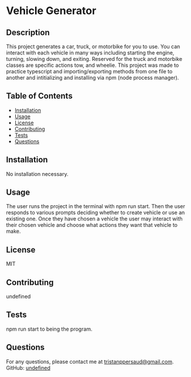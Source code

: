 
# Vehicle Generator

## Description
This project generates a car, truck, or motorbike for you to use. You can interact with each vehicle in many ways including starting the engine, turning, slowing down, and exiting. Reserved for the truck and motorbike classes are specific actions tow, and wheelie. This project was made to practice typescript and importing/exporting methods from one file to another and intitializing and installing via npm (node process manager).

## Table of Contents
- [Installation](#installation)
- [Usage](#usage)
- [License](#license)
- [Contributing](#contributing)
- [Tests](#tests)
- [Questions](#questions)

## Installation
No installation necessary.

## Usage
The user runs the project in the terminal with npm run start. Then the user responds to various prompts deciding whether to create vehicle or use an existing one. Once they have chosen a vehicle the user may interact with their chosen vehicle and choose what actions they want that vehicle to make.

## License
MIT

## Contributing
undefined

## Tests
npm run start to being the program.

## Questions
For any questions, please contact me at [tristanppersaud@gmail.com](mailto:tristanppersaud@gmail.com).
GitHub: [undefined](https://github.com/undefined)
